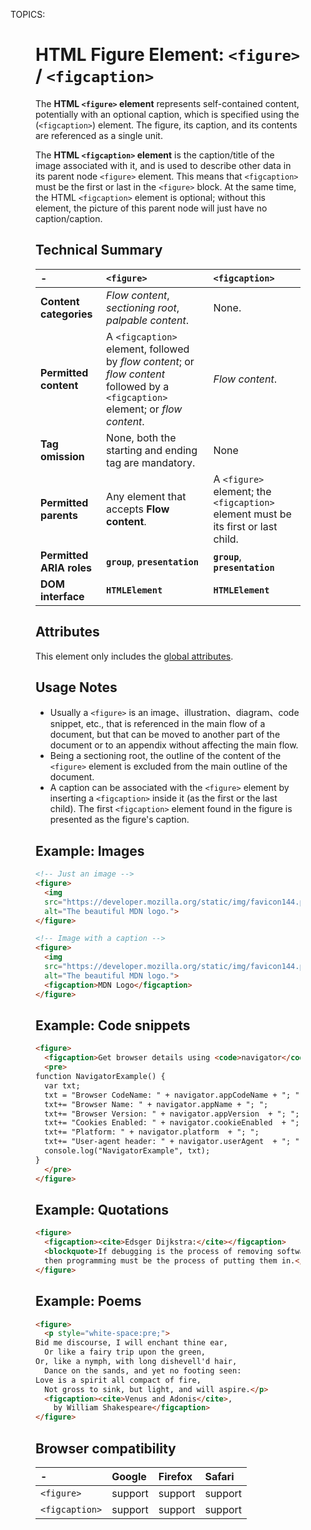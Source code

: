 TOPICS: <figure>
        <figcaption>

# HTML Figure Element: `<figure>` / `<figcaption>`

The **HTML `<figure>` element** represents self-contained content, potentially with an optional caption,
which is specified using the (`<figcaption>`) element. The figure, its caption, and its contents are
referenced as a single unit.

The **HTML `<figcaption>` element** is the caption/title of the image associated with it, and is
used to describe other data in its parent node `<figure>` element. This means that `<figcaption>`
must be the first or last in the `<figure>` block. At the same time, the HTML `<figcaption>` element
is optional; without this element, the picture of this parent node will just have no caption/caption.

## Technical Summary

| - | `<figure>` | `<figcaption>` |
| :-- | :-- | :-- |
| **Content categories** | *Flow content*, *sectioning root*, *palpable content*. | None. |
| **Permitted content** | A `<figcaption>` element, followed by *flow content*; or *flow content* followed by a `<figcaption>` element; or *flow content*. | *Flow content*. |
| **Tag omission** | None, both the starting and ending tag are mandatory. | None |
| **Permitted parents** | Any element that accepts **Flow content**. | A `<figure>` element; the `<figcaption>` element must be its first or last child. |
| **Permitted ARIA roles** | **`group`**, **`presentation`** | **`group`**, **`presentation`** |
| **DOM interface** | **`HTMLElement`** | **`HTMLElement`** |

## Attributes

This element only includes the [global attributes](/en/webfrontend/HTML_Global_Attributes).

## Usage Notes

- Usually a `<figure>` is an image、illustration、diagram、code snippet, etc., that is referenced
in the main flow of a document, but that can be moved to another part of the document or to an
appendix without affecting the main flow.
- Being a sectioning root, the outline of the content of the `<figure>` element is excluded
from the main outline of the document.
- A caption can be associated with the `<figure>` element by inserting a `<figcaption>` inside it
(as the first or the last child). The first `<figcaption>` element found
in the figure is presented as the figure's caption.

## Example: Images

```html
<!-- Just an image -->
<figure>
  <img
  src="https://developer.mozilla.org/static/img/favicon144.png"
  alt="The beautiful MDN logo.">
</figure>

<!-- Image with a caption -->
<figure>
  <img
  src="https://developer.mozilla.org/static/img/favicon144.png"
  alt="The beautiful MDN logo.">
  <figcaption>MDN Logo</figcaption>
</figure>
```

## Example: Code snippets

```html
<figure>
  <figcaption>Get browser details using <code>navigator</code>.</figcaption>
  <pre>
function NavigatorExample() {
  var txt;
  txt = "Browser CodeName: " + navigator.appCodeName + "; ";
  txt+= "Browser Name: " + navigator.appName + "; ";
  txt+= "Browser Version: " + navigator.appVersion  + "; ";
  txt+= "Cookies Enabled: " + navigator.cookieEnabled  + "; ";
  txt+= "Platform: " + navigator.platform  + "; ";
  txt+= "User-agent header: " + navigator.userAgent  + "; ";
  console.log("NavigatorExample", txt);
}
  </pre>
</figure>
```

## Example: Quotations

```html
<figure>
  <figcaption><cite>Edsger Dijkstra:</cite></figcaption>
  <blockquote>If debugging is the process of removing software bugs,
  then programming must be the process of putting them in.</blockquote>
</figure>
```

## Example: Poems

```html
<figure>
  <p style="white-space:pre;">
Bid me discourse, I will enchant thine ear,
  Or like a fairy trip upon the green,
Or, like a nymph, with long dishevell'd hair,
  Dance on the sands, and yet no footing seen:
Love is a spirit all compact of fire,
  Not gross to sink, but light, and will aspire.</p>
  <figcaption><cite>Venus and Adonis</cite>,
    by William Shakespeare</figcaption>
</figure>
```

## Browser compatibility

| - | Google | Firefox | Safari |
| :--- | :--- | :--- | :--- |
| `<figure>` | support | support | support |
| `<figcaption>` | support | support | support |

